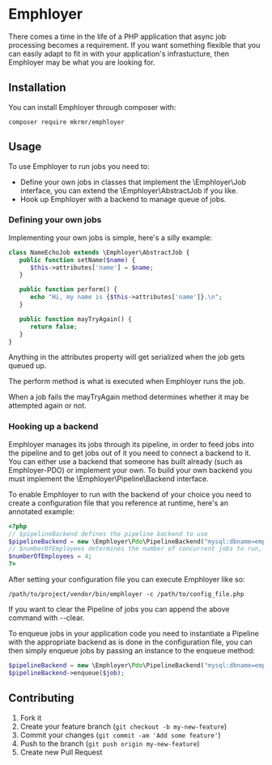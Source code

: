 # Emphloyer

There comes a time in the life of a PHP application that async job processing
becomes a requirement. If you want something flexible that you can easily adapt
to fit in with your application's infrastucture, then Emphloyer may be what you
are looking for.

## Installation

You can install Emphloyer through composer with:

    composer require mkrmr/emphloyer

## Usage

To use Emphloyer to run jobs you need to:

- Define your own jobs in classes that implement the \Emphloyer\Job interface,
  you can extend the \Emphloyer\AbstractJob if you like. 
- Hook up Emphloyer with a backend to manage queue of jobs.

### Defining your own jobs

Implementing your own jobs is simple, here's a silly example:

```php
class NameEchoJob extends \Emphloyer\AbstractJob {
   public function setName($name) {
      $this->attributes['name'] = $name;
   }

   public function perform() {
      echo "Hi, my name is {$this->attributes['name']}.\n";
   }

   public function mayTryAgain() {
      return false;
   }
}
```

Anything in the attributes property will get serialized when the job gets queued
up. 

The perform method is what is executed when Emphloyer runs the job.

When a job fails the mayTryAgain method determines whether it may be attempted
again or not. 

### Hooking up a backend

Emphloyer manages its jobs through its pipeline, in order to feed jobs into the
pipeline and to get jobs out of it you need to connect a backend to it. You can
either use a backend that someone has built already (such as Emphloyer-PDO) or
implement your own. To build your own backend you must implement the
\Emphloyer\Pipeline\Backend interface.

To enable Emphloyer to run with the backend of your choice you need to create a
configuration file that you reference at runtime, here's an annotated example:

```php
<?php
// $pipelineBackend defines the pipeline backend to use
$pipelineBackend = new \Emphloyer\Pdo\PipelineBackend("mysql:dbname=emphloyer_example;host=localhost", "user", "password");
// $numberOfEmployees determines the number of concurrent jobs to run, each job is forked off using pcntl_fork
$numberOfEmployees = 4;
?>
```

After setting your configuration file you can execute Emphloyer like so:

    /path/to/project/vendor/bin/emphloyer -c /path/to/config_file.php

If you want to clear the Pipeline of jobs you can append the above command with
--clear. 

To enqueue jobs in your application code you need to instantiate a Pipeline with
the appropriate backend as is done in the configuration file, you can then
simply enqueue jobs by passing an instance to the enqueue method:

```php
$pipelineBackend = new \Emphloyer\Pdo\PipelineBackend("mysql:dbname=emphloyer_example;host=localhost", "user", "password");
$pipelineBackend->enqueue($job);
```

## Contributing

1. Fork it
2. Create your feature branch (`git checkout -b my-new-feature`)
3. Commit your changes (`git commit -am 'Add some feature'`)
4. Push to the branch (`git push origin my-new-feature`)
5. Create new Pull Request

